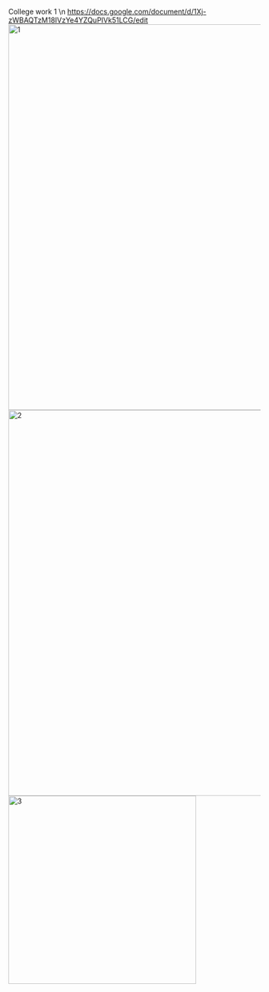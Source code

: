 College work 1
\n
https://docs.google.com/document/d/1Xj-zWBAQTzM18IVzYe4YZQuPIVk51LCG/edit
<img width="769" alt="1" src="https://user-images.githubusercontent.com/82865142/142820915-e265d3bc-d199-4fed-875c-c716dc0ee03f.png">
<img width="769" alt="2" src="https://user-images.githubusercontent.com/82865142/142820918-da924470-97b6-4613-99b8-d660ca71e25e.png">
<img width="375" alt="3" src="https://user-images.githubusercontent.com/82865142/142820926-139f8698-29ad-4871-9642-603680a5ee5d.png">
